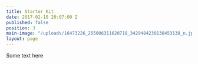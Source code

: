 ```yaml
---
title: Starter Kit
date: 2017-02-10 20:07:00 Z
published: false
position: 3
main-image: "/uploads/16473226_255006311620718_3429484230138453138_n.jpg"
layout: page
---
```


Some text here